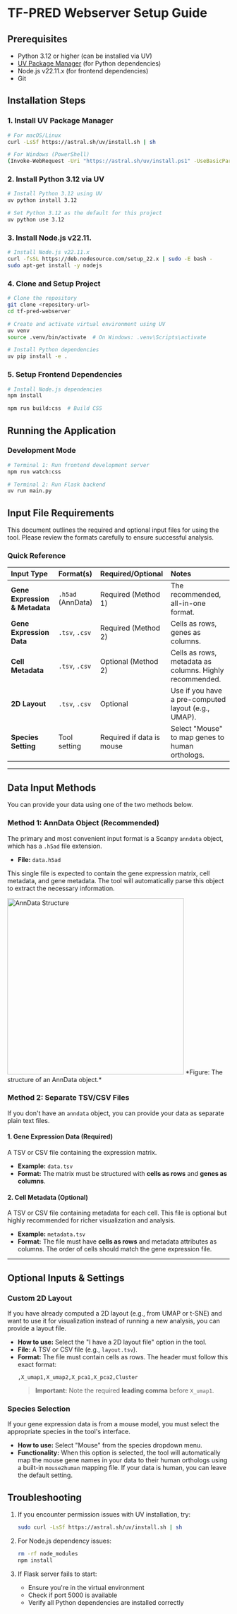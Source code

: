 # TF-PRED Webserver Setup Guide

## Prerequisites

- Python 3.12 or higher (can be installed via UV)
- [UV Package Manager](https://astral.sh/uv) (for Python dependencies)
- Node.js v22.11.x (for frontend dependencies)
- Git

## Installation Steps

### 1. Install UV Package Manager

```bash
# For macOS/Linux
curl -LsSf https://astral.sh/uv/install.sh | sh

# For Windows (PowerShell)
(Invoke-WebRequest -Uri "https://astral.sh/uv/install.ps1" -UseBasicParsing).Content | pwsh -Command -
```

### 2. Install Python 3.12 via UV

```bash
# Install Python 3.12 using UV
uv python install 3.12

# Set Python 3.12 as the default for this project
uv python use 3.12
```

### 3. Install Node.js v22.11.

```bash
# Install Node.js v22.11.x
curl -fsSL https://deb.nodesource.com/setup_22.x | sudo -E bash -
sudo apt-get install -y nodejs
```

### 4. Clone and Setup Project

```bash
# Clone the repository
git clone <repository-url>
cd tf-pred-webserver

# Create and activate virtual environment using UV
uv venv
source .venv/bin/activate  # On Windows: .venv\Scripts\activate

# Install Python dependencies
uv pip install -e .
```

### 5. Setup Frontend Dependencies

```bash
# Install Node.js dependencies
npm install

npm run build:css  # Build CSS
```

## Running the Application

### Development Mode

```bash
# Terminal 1: Run frontend development server
npm run watch:css

# Terminal 2: Run Flask backend
uv run main.py
```



## Input File Requirements

This document outlines the required and optional input files for using the tool. Please review the formats carefully to ensure successful analysis.

### Quick Reference

| Input Type                     | Format(s)         | Required/Optional         | Notes                                                   |
| :----------------------------- | :---------------- | :------------------------ | :------------------------------------------------------ |
| **Gene Expression & Metadata** | `.h5ad` (AnnData) | Required (Method 1)       | The recommended, all-in-one format.                     |
| **Gene Expression Data**       | `.tsv`, `.csv`    | Required (Method 2)       | Cells as rows, genes as columns.                        |
| **Cell Metadata**              | `.tsv`, `.csv`    | Optional (Method 2)       | Cells as rows, metadata as columns. Highly recommended. |
| **2D Layout**                  | `.tsv`, `.csv`    | Optional                  | Use if you have a pre-computed layout (e.g., UMAP).     |
| **Species Setting**            | Tool setting      | Required if data is mouse | Select "Mouse" to map genes to human orthologs.         |

---

## Data Input Methods

You can provide your data using one of the two methods below.

### Method 1: AnnData Object (Recommended)

The primary and most convenient input format is a Scanpy `anndata` object, which has a `.h5ad` file extension.

- **File:** `data.h5ad`

This single file is expected to contain the gene expression matrix, cell metadata, and gene metadata. The tool will automatically parse this object to extract the necessary information.

<img src="https://falexwolf.de/img/scanpy/anndata.svg" alt="AnnData Structure" width="400" height="400">
*Figure: The structure of an AnnData object.*

### Method 2: Separate TSV/CSV Files

If you don't have an `anndata` object, you can provide your data as separate plain text files.

#### 1. Gene Expression Data (Required)

A TSV or CSV file containing the expression matrix.

- **Example:** `data.tsv`
- **Format:** The matrix must be structured with **cells as rows** and **genes as columns**.

#### 2. Cell Metadata (Optional)

A TSV or CSV file containing metadata for each cell. This file is optional but highly recommended for richer visualization and analysis.

- **Example:** `metadata.tsv`
- **Format:** The file must have **cells as rows** and metadata attributes as columns. The order of cells should match the gene expression file.

---

## Optional Inputs & Settings

### Custom 2D Layout

If you have already computed a 2D layout (e.g., from UMAP or t-SNE) and want to use it for visualization instead of running a new analysis, you can provide a layout file.

- **How to use:** Select the "I have a 2D layout file" option in the tool.
- **File:** A TSV or CSV file (e.g., `layout.tsv`).
- **Format:** The file must contain cells as rows. The header must follow this exact format:
  ```
  ,X_umap1,X_umap2,X_pca1,X_pca2,Cluster
  ```
  > **Important:** Note the required **leading comma** before `X_umap1`.

### Species Selection

If your gene expression data is from a mouse model, you must select the appropriate species in the tool's interface.

- **How to use:** Select "Mouse" from the species dropdown menu.
- **Functionality:** When this option is selected, the tool will automatically map the mouse gene names in your data to their human orthologs using a built-in `mouse2human` mapping file. If your data is human, you can leave the default setting.

## Troubleshooting

1. If you encounter permission issues with UV installation, try:

   ```bash
   sudo curl -LsSf https://astral.sh/uv/install.sh | sh
   ```

2. For Node.js dependency issues:

   ```bash
   rm -rf node_modules
   npm install
   ```

3. If Flask server fails to start:
   - Ensure you're in the virtual environment
   - Check if port 5000 is available
   - Verify all Python dependencies are installed correctly
